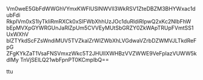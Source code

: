 Vm0weE5GbFdWWGhVYmxKWFlUSlNWVll3WkRSV1ZteDBZM3BHYWxac1dubFdi
RkpIVm0xS1IyTkliRmRXCk0xSlFWbXhhUzJOc1duRldiRlpwQ2xKc2NIbFhW
bEpMVXpGYWRGUnJaRlZpUm5CVVEyMUtSbGRZY0ZkWApTRUpFVmtSS1UxWXhV
blZTYkdScFZsWndiMUV5TVZkalZrWlZWbXhLVGdwaVZrbDZWMVJLTkdReFpG
ZFgKYkZaT1VsaFNSVmxzWkc5T2JHUllXWHBzVVZWWE9VeFplazVUWW5kdlMy
TnVjSElLQ21wbFpnPT0KCmplbQ==

ttu